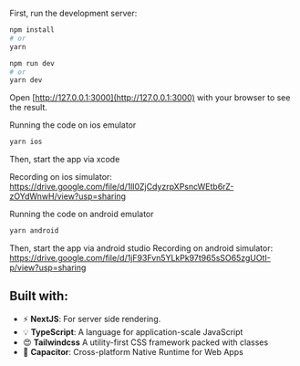 First, run the development server:

```bash
npm install
# or
yarn
```

```bash
npm run dev
# or
yarn dev
```

Open [http://127.0.0.1:3000](http://127.0.0.1:3000) with your browser to see the result.

Running the code on ios emulator
```bash
yarn ios
```

Then, start the app via xcode

Recording on ios simulator: https://drive.google.com/file/d/1ll0ZjCdyzrpXPsncWEtb6rZ-zOYdWnwH/view?usp=sharing

Running the code on android emulator
```bash
yarn android
```

Then, start the app via android studio
Recording on android simulator: https://drive.google.com/file/d/1jF93Fvn5YLkPk97t965sSO65zgUOtI-p/view?usp=sharing


## Built with:

- ⚡ **NextJS**: For server side rendering.
- 💡 **TypeScript**: A language for application-scale JavaScript
- 😍 **Tailwindcss** A utility-first CSS framework packed with classes
- 🙏 **Capacitor**: Cross-platform Native Runtime for Web Apps
